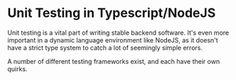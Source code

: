 # Unit Testing in Typescript/NodeJS

Unit testing is a vital part of writing stable backend software. It's even more important in a dynamic language environment like NodeJS, as it doesn't have a strict type system to catch a lot of seemingly simple errors.

  

A number of different testing frameworks exist, and each have their own quirks.
